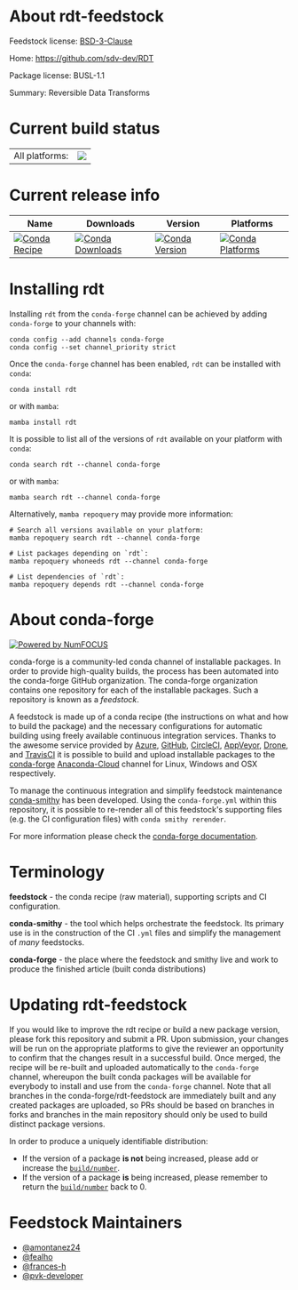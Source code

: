 About rdt-feedstock
===================

Feedstock license: [BSD-3-Clause](https://github.com/conda-forge/rdt-feedstock/blob/main/LICENSE.txt)

Home: https://github.com/sdv-dev/RDT

Package license: BUSL-1.1

Summary: Reversible Data Transforms

Current build status
====================


<table><tr><td>All platforms:</td>
    <td>
      <a href="https://dev.azure.com/conda-forge/feedstock-builds/_build/latest?definitionId=14332&branchName=main">
        <img src="https://dev.azure.com/conda-forge/feedstock-builds/_apis/build/status/rdt-feedstock?branchName=main">
      </a>
    </td>
  </tr>
</table>

Current release info
====================

| Name | Downloads | Version | Platforms |
| --- | --- | --- | --- |
| [![Conda Recipe](https://img.shields.io/badge/recipe-rdt-green.svg)](https://anaconda.org/conda-forge/rdt) | [![Conda Downloads](https://img.shields.io/conda/dn/conda-forge/rdt.svg)](https://anaconda.org/conda-forge/rdt) | [![Conda Version](https://img.shields.io/conda/vn/conda-forge/rdt.svg)](https://anaconda.org/conda-forge/rdt) | [![Conda Platforms](https://img.shields.io/conda/pn/conda-forge/rdt.svg)](https://anaconda.org/conda-forge/rdt) |

Installing rdt
==============

Installing `rdt` from the `conda-forge` channel can be achieved by adding `conda-forge` to your channels with:

```
conda config --add channels conda-forge
conda config --set channel_priority strict
```

Once the `conda-forge` channel has been enabled, `rdt` can be installed with `conda`:

```
conda install rdt
```

or with `mamba`:

```
mamba install rdt
```

It is possible to list all of the versions of `rdt` available on your platform with `conda`:

```
conda search rdt --channel conda-forge
```

or with `mamba`:

```
mamba search rdt --channel conda-forge
```

Alternatively, `mamba repoquery` may provide more information:

```
# Search all versions available on your platform:
mamba repoquery search rdt --channel conda-forge

# List packages depending on `rdt`:
mamba repoquery whoneeds rdt --channel conda-forge

# List dependencies of `rdt`:
mamba repoquery depends rdt --channel conda-forge
```


About conda-forge
=================

[![Powered by
NumFOCUS](https://img.shields.io/badge/powered%20by-NumFOCUS-orange.svg?style=flat&colorA=E1523D&colorB=007D8A)](https://numfocus.org)

conda-forge is a community-led conda channel of installable packages.
In order to provide high-quality builds, the process has been automated into the
conda-forge GitHub organization. The conda-forge organization contains one repository
for each of the installable packages. Such a repository is known as a *feedstock*.

A feedstock is made up of a conda recipe (the instructions on what and how to build
the package) and the necessary configurations for automatic building using freely
available continuous integration services. Thanks to the awesome service provided by
[Azure](https://azure.microsoft.com/en-us/services/devops/), [GitHub](https://github.com/),
[CircleCI](https://circleci.com/), [AppVeyor](https://www.appveyor.com/),
[Drone](https://cloud.drone.io/welcome), and [TravisCI](https://travis-ci.com/)
it is possible to build and upload installable packages to the
[conda-forge](https://anaconda.org/conda-forge) [Anaconda-Cloud](https://anaconda.org/)
channel for Linux, Windows and OSX respectively.

To manage the continuous integration and simplify feedstock maintenance
[conda-smithy](https://github.com/conda-forge/conda-smithy) has been developed.
Using the ``conda-forge.yml`` within this repository, it is possible to re-render all of
this feedstock's supporting files (e.g. the CI configuration files) with ``conda smithy rerender``.

For more information please check the [conda-forge documentation](https://conda-forge.org/docs/).

Terminology
===========

**feedstock** - the conda recipe (raw material), supporting scripts and CI configuration.

**conda-smithy** - the tool which helps orchestrate the feedstock.
                   Its primary use is in the construction of the CI ``.yml`` files
                   and simplify the management of *many* feedstocks.

**conda-forge** - the place where the feedstock and smithy live and work to
                  produce the finished article (built conda distributions)


Updating rdt-feedstock
======================

If you would like to improve the rdt recipe or build a new
package version, please fork this repository and submit a PR. Upon submission,
your changes will be run on the appropriate platforms to give the reviewer an
opportunity to confirm that the changes result in a successful build. Once
merged, the recipe will be re-built and uploaded automatically to the
`conda-forge` channel, whereupon the built conda packages will be available for
everybody to install and use from the `conda-forge` channel.
Note that all branches in the conda-forge/rdt-feedstock are
immediately built and any created packages are uploaded, so PRs should be based
on branches in forks and branches in the main repository should only be used to
build distinct package versions.

In order to produce a uniquely identifiable distribution:
 * If the version of a package **is not** being increased, please add or increase
   the [``build/number``](https://docs.conda.io/projects/conda-build/en/latest/resources/define-metadata.html#build-number-and-string).
 * If the version of a package **is** being increased, please remember to return
   the [``build/number``](https://docs.conda.io/projects/conda-build/en/latest/resources/define-metadata.html#build-number-and-string)
   back to 0.

Feedstock Maintainers
=====================

* [@amontanez24](https://github.com/amontanez24/)
* [@fealho](https://github.com/fealho/)
* [@frances-h](https://github.com/frances-h/)
* [@pvk-developer](https://github.com/pvk-developer/)

